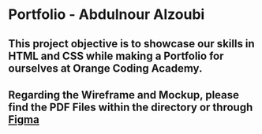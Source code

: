 # Portfolio - Abdulnour Alzoubi

## This project objective is to showcase our skills in HTML and CSS while making a Portfolio for ourselves at Orange Coding Academy.

## Regarding the Wireframe and Mockup, please find the PDF Files within the directory or through [Figma](https://www.figma.com/design/nFTI7SgOvEwDCSvwccSFwf/OCA-Task-011-Portfolio)
